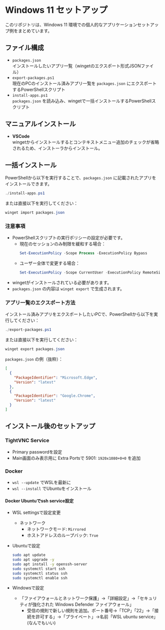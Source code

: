 # Windows 11 セットアップ

このリポジトリは、Windows 11 環境での個人的なアプリケーションセットアップ例をまとめています。

## ファイル構成

- `packages.json`  
  インストールしたいアプリ一覧（wingetのエクスポート形式JSONファイル）
- `export-packages.ps1`  
  現在のPCのインストール済みアプリ一覧を `packages.json` にエクスポートするPowerShellスクリプト
- `install-apps.ps1`  
  `packages.json` を読み込み、wingetで一括インストールするPowerShellスクリプト

## マニュアルインストール

- **VSCode**  
  wingetからインストールするとコンテキストメニュー追加のチェックが省略されるため、インストーラからインストール。

## 一括インストール

PowerShellから以下を実行することで、`packages.json` に記載されたアプリをインストールできます。

```powershell
./install-apps.ps1
```
または直接以下を実行してください：

```powershell
winget import packages.json
```

### 注意事項

- PowerShellスクリプトの実行ポリシーの設定が必要です。
  - 現在のセッションのみ制限を緩和する場合：
    ```powershell
    Set-ExecutionPolicy -Scope Process -ExecutionPolicy Bypass
    ```
  - ユーザー全体で変更する場合：
    ```powershell
    Set-ExecutionPolicy -Scope CurrentUser -ExecutionPolicy RemoteSigned
    ```
- wingetがインストールされている必要があります。
- `packages.json` の内容は `winget export` で生成されます。

### アプリ一覧のエクスポート方法

インストール済みアプリをエクスポートしたいPCで、PowerShellから以下を実行してください：

```powershell
./export-packages.ps1
```
または直接以下を実行してください：

```powershell
winget export packages.json
```

`packages.json` の例（抜粋）：

```json
[
  {
    "PackageIdentifier": "Microsoft.Edge",
    "Version": "latest"
  },
  {
    "PackageIdentifier": "Google.Chrome",
    "Version": "latest"
  }
]
```

## インストール後のセットアップ

### TightVNC Service

- Primary passwordを設定
- Main画面のみ表示用に Extra Portsで 5901: `1920x1080+0+0` を追加

### Docker

- `wsl --update` でWSLを最新に
- `wsl --install` でUbuntuをインストール

#### Docker Ubuntuでssh service設定

- WSL settingsで設定変更
  - ネットワーク
    - ネットワークモード: `Mirrored`
    - ホストアドレスのループバック: `True`
- Ubuntuで設定

  ```bash
  sudo apt update
  sudo apt upgrade -y
  sudo apt install -y openssh-server
  sudo systemctl start ssh
  sudo systemctl status ssh
  sudo systemctl enable ssh
  ```
- Windowsで設定
  - 「ファイアウォールとネットワーク保護」→「詳細設定」→「セキュリティが強化された Windows Defender ファイアウォール」
    - 受信の規則で新しい規則を追加。ポート番号→「TCP」「22」→「接続を許可する」→「プライベート」→名前「WSL ubuntu service」(なんでもいい)
  